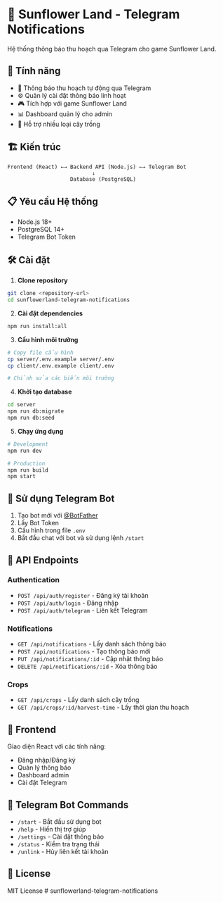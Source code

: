 # 🌻 Sunflower Land - Telegram Notifications

Hệ thống thông báo thu hoạch qua Telegram cho game Sunflower Land.

## 🚀 Tính năng

- 📱 Thông báo thu hoạch tự động qua Telegram
- ⚙️ Quản lý cài đặt thông báo linh hoạt
- 🎮 Tích hợp với game Sunflower Land
- 📊 Dashboard quản lý cho admin
- 🔔 Hỗ trợ nhiều loại cây trồng

## 🏗️ Kiến trúc

```
Frontend (React) ←→ Backend API (Node.js) ←→ Telegram Bot
                           ↓
                    Database (PostgreSQL)
```

## 📋 Yêu cầu Hệ thống

- Node.js 18+
- PostgreSQL 14+
- Telegram Bot Token

## 🛠️ Cài đặt

1. **Clone repository**
```bash
git clone <repository-url>
cd sunflowerland-telegram-notifications
```

2. **Cài đặt dependencies**
```bash
npm run install:all
```

3. **Cấu hình môi trường**
```bash
# Copy file cấu hình
cp server/.env.example server/.env
cp client/.env.example client/.env

# Chỉnh sửa các biến môi trường
```

4. **Khởi tạo database**
```bash
cd server
npm run db:migrate
npm run db:seed
```

5. **Chạy ứng dụng**
```bash
# Development
npm run dev

# Production
npm run build
npm start
```

## 📱 Sử dụng Telegram Bot

1. Tạo bot mới với [@BotFather](https://t.me/botfather)
2. Lấy Bot Token
3. Cấu hình trong file `.env`
4. Bắt đầu chat với bot và sử dụng lệnh `/start`

## 🔧 API Endpoints

### Authentication
- `POST /api/auth/register` - Đăng ký tài khoản
- `POST /api/auth/login` - Đăng nhập
- `POST /api/auth/telegram` - Liên kết Telegram

### Notifications
- `GET /api/notifications` - Lấy danh sách thông báo
- `POST /api/notifications` - Tạo thông báo mới
- `PUT /api/notifications/:id` - Cập nhật thông báo
- `DELETE /api/notifications/:id` - Xóa thông báo

### Crops
- `GET /api/crops` - Lấy danh sách cây trồng
- `GET /api/crops/:id/harvest-time` - Lấy thời gian thu hoạch

## 🎨 Frontend

Giao diện React với các tính năng:
- Đăng nhập/Đăng ký
- Quản lý thông báo
- Dashboard admin
- Cài đặt Telegram

## 🤖 Telegram Bot Commands

- `/start` - Bắt đầu sử dụng bot
- `/help` - Hiển thị trợ giúp
- `/settings` - Cài đặt thông báo
- `/status` - Kiểm tra trạng thái
- `/unlink` - Hủy liên kết tài khoản

## 📄 License

MIT License
#   s u n f l o w e r l a n d - t e l e g r a m - n o t i f i c a t i o n s  
 